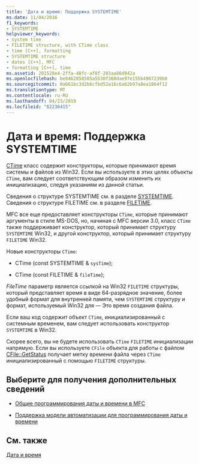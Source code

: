 ```yaml
---
title: 'Дата и время: Поддержка SYSTEMTIME'
ms.date: 11/04/2016
f1_keywords:
- SYSTEMTIME
helpviewer_keywords:
- system time
- FILETIME structure, with CTime class
- time [C++], formatting
- SYSTEMTIME structure
- dates [C++], MFC
- formatting [C++], time
ms.assetid: 201528e4-2ffa-48fc-af8f-203aa86d942a
ms.openlocfilehash: be8462858585a5530f360dae97e155b4967239b0
ms.sourcegitcommit: 0ab61bc3d2b6cfbd52a16c6ab2b97a8ea1864f12
ms.translationtype: MT
ms.contentlocale: ru-RU
ms.lasthandoff: 04/23/2019
ms.locfileid: "62236415"
---
```

# <a name="date-and-time-systemtime-support"></a>Дата и время: Поддержка SYSTEMTIME

[CTime](../atl-mfc-shared/reference/ctime-class.md) класс содержит конструкторы, которые принимают время системы и файлов из Win32. Если вы используете в этих целях объекты `CTime`, вам следует соответствующим образом изменить их инициализацию, следуя указаниям из данной статьи.

Сведения о структуре SYSTEMTIME см. в разделе [SYSTEMTIME](/windows/desktop/api/minwinbase/ns-minwinbase-systemtime). Сведения о структуре FILETIME см. в разделе [FILETIME](/windows/desktop/api/minwinbase/ns-minwinbase-filetime).

MFC все еще предоставляет конструкторы `CTime`, которые принимают аргументы в стиле MS-DOS, но, начиная с MFC версии 3.0, класс `CTime` также поддерживает конструктор, который принимает структуру `SYSTEMTIME` Win32, и другой конструктор, который принимает структуру `FILETIME` Win32.

Новые конструкторы `CTime`:

- CTime (const SYSTEMTIME & `sysTime`);

- CTime (const FILETIME & `fileTime`);

*FileTime* параметр является ссылкой на Win32 `FILETIME` структуры, который представляет время в виде 64-разрядное значение, более удобный формат для внутренней памяти, чем `SYSTEMTIME` структуру и формат, используемый Win32 для — Это время создания файла.

Если ваш код содержит объект `CTime`, инициализированный с системным временем, вам следует использовать конструктор `SYSTEMTIME` в Win32.

Скорее всего, вы не будете использовать `CTime` `FILETIME` инициализации напрямую. Если вы используете `CFile` объекта для работы с файлом [CFile::GetStatus](../mfc/reference/cfile-class.md#getstatus) получает метку времени файла через `CTime` инициализированный с помощью `FILETIME` структуры.

## <a name="what-do-you-want-to-know-more-about"></a>Выберите для получения дополнительных сведений

- [Общие программирования даты и времени в MFC](../atl-mfc-shared/date-and-time.md)

- [Поддержка модели автоматизации для программирования даты и времени](../atl-mfc-shared/date-and-time-automation-support.md)

## <a name="see-also"></a>См. также

[Дата и время](../atl-mfc-shared/date-and-time.md)
